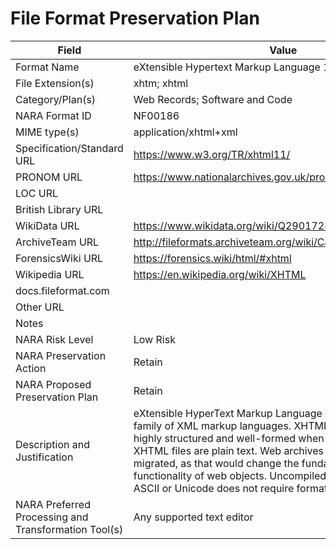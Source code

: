 # File Format Preservation Plan
  | Field | Value |
  | ----------- | ----------- |
  | Format Name | eXtensible Hypertext Markup Language 1.1 | 
| File Extension(s) | xhtm; xhtml | 
| Category/Plan(s) | Web Records; Software and Code | 
| NARA Format ID | NF00186 | 
| MIME type(s) | application/xhtml+xml | 
| Specification/Standard URL | <https://www.w3.org/TR/xhtml11/> | 
| PRONOM URL | <https://www.nationalarchives.gov.uk/pronom/fmt/103> | 
| LOC URL |  | 
| British Library URL |  | 
| WikiData URL | <https://www.wikidata.org/wiki/Q29017288> | 
| ArchiveTeam URL | <http://fileformats.archiveteam.org/wiki/Cascading_Style_Sheets> | 
| ForensicsWiki URL | <https://forensics.wiki/html/#xhtml> | 
| Wikipedia URL | <https://en.wikipedia.org/wiki/XHTML> | 
| docs.fileformat.com |  | 
| Other URL |  | 
| Notes |  | 
| NARA Risk Level | Low Risk | 
| NARA Preservation Action | Retain | 
| NARA Proposed Preservation Plan | Retain | 
| Description and Justification | eXtensible HyperText Markup Language (XHTML) is part of the family of XML markup languages. XHTML documents are highly structured and well-formed when compared to HTML. XHTML files are plain text. Web archives should never be migrated, as that would change the fundamental linkages and functionality of web objects. Uncompiled code that is plain text ASCII or Unicode does not require format migration. | 
| NARA Preferred Processing and Transformation Tool(s) | Any supported text editor | 

